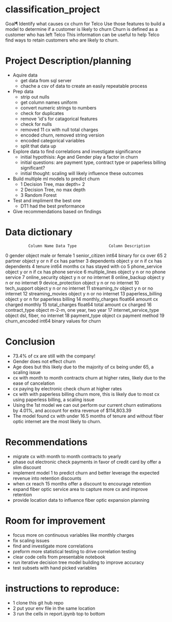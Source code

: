 # classification_project
Goal¶
Identify what causes cx churn for Telco
Use those features to build a model to determine if a customer is likely to churn
Churn is defined as a customer who has left Telco
This information can be useful to help Telco find ways to retain customers who are likely to churn.

# Project Description/planning
- Aquire data
    - get data from sql server
    - chache a csv of data to create an easily repeatable process
- Prep data
    - strip out nulls
    - get column names uniform
    - convert numeric strings to numbers
    - check for duplicates
    - remove 'id's for catagorical features
    - check for nulls
    - removed 11 cx with null total charges
    - encoded churn, removed string version
    - encoded categorical variables
    - split that data up
- Explore data to find correlations and investigate significance
    - initial hypothisis: Age and Gender play a factor in churn
    - initial questions: are payment type, contract type or paperless billing significant?
    - initial thought: scaling will likely influence these outcomes
- Build multiple ml models to predict churn
    - 1 Decision Tree, max depth= 2
    - 2 Decision Tree, no max depth
    - 3 Random Forest
- Test and impliment the best one
    - DT1 had the best preformance
- Give recommendations based on findings



# Data dictionary
              Column Name Data Type              Column Description
0                  gender    object                  male or female
1          senior_citizen     int64           binary for cx over 65
2                 partner    object        y or n if cx has partner
3              dependents    object     y or n if cx has dependents
4                  tenure     int64    months cx has stayed with co
5           phone_service    object  y or n if cx has phone service
6          multiple_lines    object         y n or no phone service
7         online_security    object             y n or no internet 
8           online_backup    object              y n or no internet
9       device_protection    object              y n or no internet
10           tech_support    object              y n or no internet
11           streaming_tv    object              y n or no internet
12       streaming_movies    object              y n or no internet
13      paperless_billing    object    y or n for paperless billing
14        monthly_charges   float64       amount cx charged monthly
15          total_charges   float64         total amount cx charged
16          contract_type    object       m-2-m, one year, two year
17  internet_service_type    object         dsl, fiber, no internet
18           payment_type    object               cx payment method
19          churn_encoded     int64         binary values for churn





# Conclusion
- 73.4% of cx are still with the company!
- Gender does not effect churn
- Age does but this likely due to the majority of cx being under 65, a scaling issue
- cx with month to month contracts churn at higher rates, likely due to the ease of cancelation
- cx paying by electronic check churn at higher rates
- cx with with paperless billing churn more, this is likely due to most cx using paperless billing, a scaling issue
- Using the 1st model we can out perform our current churn estimations by 4.01%, and account for extra revenue of $114,803.39
- The model found cx with under 16.5 months of tenure and without fiber optic internet are the most likely to churn.

# Recommendations
- migrate cx with month to month contracts to yearly
- phase out electronic check payments in favor of credit card by offer a slim discount
- implement model 1 to predict churn and better leverage the expected revenue into retention discounts
- when cx reach 15 months offer a discount to encourage retention
- expand fiber optic service area to capture more cx and improve retention
- provide location data to influence fiber optic expansion planning

# Room for improvement
- focus more on continuous variables like monthly charges
- fix scaling issues
- find and investigate more correlations
- preform more statistical testing to drive correlation testing
- clear code cells from presentable notebook
- run iterative decision tree model building to improve accuracy
- test subsets with hand picked variables



# instructions to reproduce:

- 1 clone this git hub repo
- 2 put your env file in the same location 
- 3 run the cells in report.ipynb top to bottom

